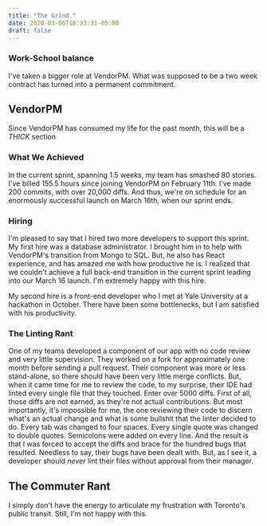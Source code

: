 ```yaml
---
title: "The Grind."
date: 2020-03-06T16:33:31-05:00
draft: false
---
```


### Work-School balance
I've taken a bigger role at VendorPM. What was supposed to be a two week contract has turned into a permanent commitment. 

## VendorPM
Since VendorPM has consumed my life for the past month, this will be a *THICK* section


### What We Achieved
In the current sprint, spanning 1.5 weeks, my team has smashed 80 stories. I've billed 155.5 hours since joining VendorPM on February 11th. I've made 200 commits, with over 20,000 diffs. And thus, we're on schedule for an enormously successful launch on March 16th, when our sprint ends.

### Hiring
I'm pleased to say that I hired two more developers to support this sprint. My first hire was a database administrator. I brought him in to help with VendorPM's transition from Mongo to SQL. But, he also has React experience, and has amazed me with how productive he is. I realized that we couldn't achieve a full back-end transition in the current sprint leading into our March 16 launch. I'm extremely happy with this hire.

My second hire is a front-end developer who I met at Yale University at a hackathon in October. There have been some bottlenecks, but I am satisfied with his productivity.

### The Linting Rant
One of my teams developed a component of our app with no code review and very little supervision. They worked on a fork for approximately one month before sending a pull request. Their component was more or less stand-alone, so there should have been very little merge conflicts. But, when it came time for me to review the code, to my surprise, their IDE had linted every single file that they touched. Enter over 5000 diffs. First of all, those diffs are not earned, as they're not actual contributions. But most importantly, it's impossible for me, the one reviewing their code to discern what's an actual change and what is some bullshit that the linter decided to do. Every tab was changed to four spaces. Every single quote was changed to double quotes. Semicolons were added on every line. And the result is that I was forced to accept the diffs and brace for the hundred bugs that resulted. Needless to say, their bugs have been dealt with. But, as I see it, a developer should *never* lint their files without approval from their manager.


## The Commuter Rant
I simply don't have the energy to articulate my frustration with Toronto's public transit. Still, I'm not happy with this.